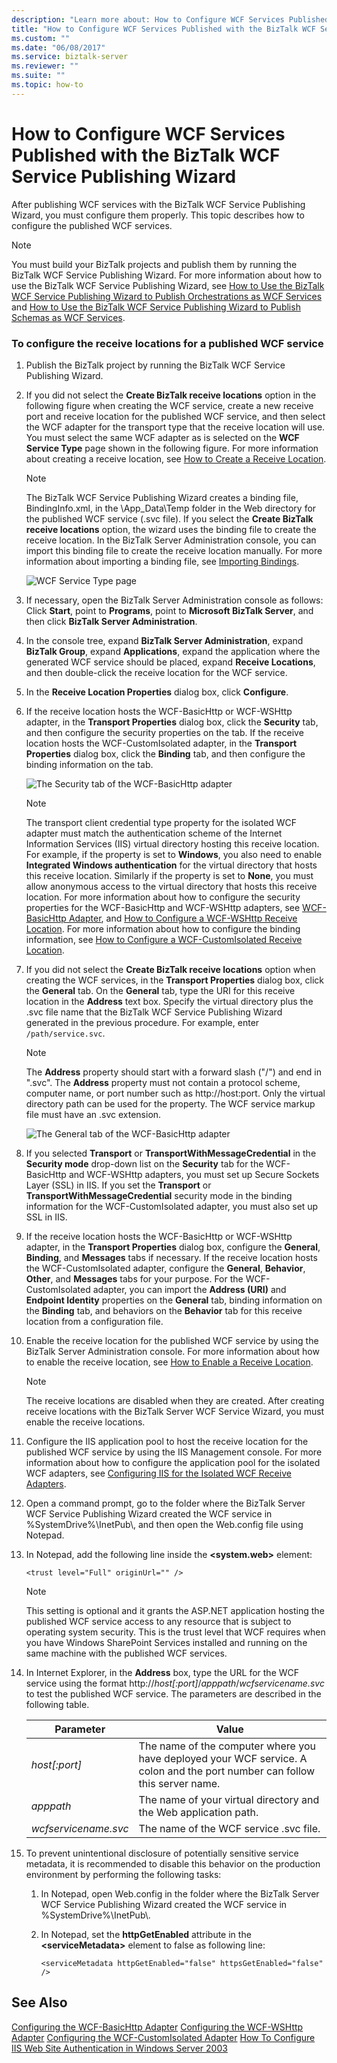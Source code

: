 ```yaml
---
description: "Learn more about: How to Configure WCF Services Published with the BizTalk WCF Service Publishing Wizard"
title: "How to Configure WCF Services Published with the BizTalk WCF Service Publishing Wizard"
ms.custom: ""
ms.date: "06/08/2017"
ms.service: biztalk-server
ms.reviewer: ""
ms.suite: ""
ms.topic: how-to
---
```

# How to Configure WCF Services Published with the BizTalk WCF Service Publishing Wizard
After publishing WCF services with the BizTalk WCF Service Publishing Wizard, you must configure them properly. This topic describes how to configure the published WCF services.

> [!NOTE]
>  You must build your BizTalk projects and publish them by running the BizTalk WCF Service Publishing Wizard. For more information about how to use the BizTalk WCF Service Publishing Wizard, see [How to Use the BizTalk WCF Service Publishing Wizard to Publish Orchestrations as WCF Services](../core/publish-orchestrations-as-wcf-services--biztalk-wcf-service-publishing-wizard.md) and [How to Use the BizTalk WCF Service Publishing Wizard to Publish Schemas as WCF Services](../core/publish-schemas-as-wcf-services--use-the-biztalk-wcf-service-publishing-wizard.md).

### To configure the receive locations for a published WCF service

1. Publish the BizTalk project by running the BizTalk WCF Service Publishing Wizard.

2. If you did not select the **Create BizTalk receive locations** option in the following figure when creating the WCF service, create a new receive port and receive location for the published WCF service, and then select the WCF adapter for the transport type that the receive location will use. You must select the same WCF adapter as is selected on the **WCF Service Type** page shown in the following figure. For more information about creating a receive location, see [How to Create a Receive Location](../core/how-to-create-a-receive-location.md).

   > [!NOTE]
   >  The BizTalk WCF Service Publishing Wizard creates a binding file, BindingInfo.xml, in the \App_Data\Temp folder in the Web directory for the published WCF service (.svc file). If you select the **Create BizTalk receive locations** option, the wizard uses the binding file to create the receive location. In the BizTalk Server Administration console, you can import this binding file to create the receive location manually. For more information about importing a binding file, see [Importing Bindings](../core/importing-bindings2.md).

    ![WCF Service Type page](../core/media/959900fd-44c9-4f3a-8836-9786a2f5e707.gif "959900fd-44c9-4f3a-8836-9786a2f5e707")

3. If necessary, open the BizTalk Server Administration console as follows: Click **Start**, point to **Programs**, point to **Microsoft BizTalk Server**, and then click **BizTalk Server Administration**.

4. In the console tree, expand **BizTalk Server Administration**, expand **BizTalk Group**, expand **Applications**, expand the application where the generated WCF service should be placed, expand **Receive Locations**, and then double-click the receive location for the WCF service.

5. In the **Receive Location Properties** dialog box, click **Configure**.

6. If the receive location hosts the WCF-BasicHttp or WCF-WSHttp adapter, in the **Transport Properties** dialog box, click the **Security** tab, and then configure the security properties on the tab. If the receive location hosts the WCF-CustomIsolated adapter, in the **Transport Properties** dialog box, click the **Binding** tab, and then configure the binding information on the tab.

    ![The Security tab of the WCF&#45;BasicHttp adapter](../core/media/585ecdad-bdee-40c0-b2f1-7ace74d503e5.gif "585ecdad-bdee-40c0-b2f1-7ace74d503e5")

   > [!NOTE]
   >  The transport client credential type property for the isolated WCF adapter must match the authentication scheme of the Internet Information Services (IIS) virtual directory hosting this receive location. For example, if the property is set to **Windows**, you also need to enable **Integrated Windows authentication** for the virtual directory that hosts this receive location. Similarly if the property is set to **None**, you must allow anonymous access to the virtual directory that hosts this receive location. For more information about how to configure the security properties for the WCF-BasicHttp and WCF-WSHttp adapters, see [WCF-BasicHttp Adapter](wcf-basichttp-adapter.md), and [How to Configure a WCF-WSHttp Receive Location](../core/how-to-configure-a-wcf-wshttp-receive-location.md). For more information about how to configure the binding information, see [How to Configure a WCF-CustomIsolated Receive Location](../core/how-to-configure-a-wcf-customisolated-receive-location.md).

7. If you did not select the **Create BizTalk receive locations** option when creating the WCF services, in the **Transport Properties** dialog box, click the **General** tab. On the **General** tab, type the URI for this receive location in the **Address** text box. Specify the virtual directory plus the .svc file name that the BizTalk WCF Service Publishing Wizard generated in the previous procedure. For example, enter `/path/service.svc`.

   > [!NOTE]
   >  The **Address** property should start with a forward slash ("/") and end in ".svc". The **Address** property must not contain a protocol scheme, computer name, or port number such as http://host:port. Only the virtual directory path can be used for the property. The WCF service markup file must have an .svc extension.

    ![The General tab of the WCF&#45;BasicHttp adapter](../core/media/1126fa6a-e3e9-44ad-aeb0-90c78226aeeb.gif "1126fa6a-e3e9-44ad-aeb0-90c78226aeeb")

8. If you selected **Transport** or **TransportWithMessageCredential** in the **Security mode** drop-down list on the **Security** tab for the WCF-BasicHttp and WCF-WSHttp adapters, you must set up Secure Sockets Layer (SSL) in IIS. If you set the **Transport** or **TransportWithMessageCredential** security mode in the binding information for the WCF-CustomIsolated adapter, you must also set up SSL in IIS.

9. If the receive location hosts the WCF-BasicHttp or WCF-WSHttp adapter, in the **Transport Properties** dialog box, configure the **General**, **Binding**, and **Messages** tabs if necessary. If the receive location hosts the WCF-CustomIsolated adapter, configure the **General**, **Behavior**, **Other**, and **Messages** tabs for your purpose. For the WCF-CustomIsolated adapter, you can import the **Address (URI)** and **Endpoint Identity** properties on the **General** tab, binding information on the **Binding** tab, and behaviors on the **Behavior** tab for this receive location from a configuration file.

10. Enable the receive location for the published WCF service by using the BizTalk Server Administration console. For more information about how to enable the receive location, see [How to Enable a Receive Location](../core/how-to-enable-a-receive-location.md).

    > [!NOTE]
    >  The receive locations are disabled when they are created. After creating receive locations with the BizTalk Server WCF Service Wizard, you must enable the receive locations.

11. Configure the IIS application pool to host the receive location for the published WCF service by using the IIS Management console. For more information about how to configure the application pool for the isolated WCF adapters, see [Configuring IIS for the Isolated WCF Receive Adapters](../core/configuring-iis-for-the-isolated-wcf-receive-adapters.md).

12. Open a command prompt, go to the folder where the BizTalk Server WCF Service Publishing Wizard created the WCF service in %SystemDrive%\InetPub\\, and then open the Web.config file using Notepad.

13. In Notepad, add the following line inside the **\<system.web\>** element:

    ```
    <trust level="Full" originUrl="" />
    ```

    > [!NOTE]
    >  This setting is optional and it grants the ASP.NET application hosting the published WCF service access to any resource that is subject to operating system security. This is the trust level that WCF requires when you have Windows SharePoint Services installed and running on the same machine with the published WCF services.

14. In Internet Explorer, in the **Address** box, type the URL for the WCF service using the format http://<em>host[:port]</em>/*apppath*/*wcfservicename.svc* to test the published WCF service. The parameters are described in the following table.


    |      Parameter       |                                                            Value                                                            |
    |----------------------|-----------------------------------------------------------------------------------------------------------------------------|
    |    *host[:port]*     | The name of the computer where you have deployed your WCF service. A colon and the port number can follow this server name. |
    |      *apppath*       |                              The name of your virtual directory and the Web application path.                               |
    | *wcfservicename.svc* |                                           The name of the WCF service .svc file.                                            |


15. To prevent unintentional disclosure of potentially sensitive service metadata, it is recommended to disable this behavior on the production environment by performing the following tasks:

    1.  In Notepad, open Web.config in the folder where the BizTalk Server WCF Service Publishing Wizard created the WCF service in %SystemDrive%\InetPub\\.

    2.  In Notepad, set the **httpGetEnabled** attribute in the  **\<serviceMetadata\>** element to false as following line:

        ```
        <serviceMetadata httpGetEnabled="false" httpsGetEnabled="false" />
        ```

## See Also
 [Configuring the WCF-BasicHttp Adapter](wcf-basichttp-adapter.md)
 [Configuring the WCF-WSHttp Adapter](../core/configuring-the-wcf-wshttp-adapter.md)
 [Configuring the WCF-CustomIsolated Adapter](../core/configuring-the-wcf-customisolated-adapter.md)
 [How To Configure IIS Web Site Authentication in Windows Server 2003](/iis/configuration/system.webserver/security/authentication/)
